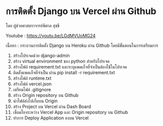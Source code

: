 # การติดตั้ง Django บน Vercel ผ่าน Github

โดย ผู้ช่วยศาสตราจารย์พิศาล สุขขี

Youtube : https://youtu.be/LGdMVUoMG24

เนื้อหา : กระบวนการติดตั้ง Django บน Heroku ผ่าน Github โดยมีขั้นตอนในการเตรียมการ

1. สร้างโปรเจคด้วย django-admin
2. สร้าง virtual environment ของ python สำหรับโปรเจค
3. สร้างไฟล์ requirement.txt และระบุแพคเก็จที่จำเป็นต้องใช้ในโปรเจค
4. ติดตั้งแพคเก็จที่จำเป็น ผ่าน pip install -r requirement.txt
5. สร้างไฟล์ runtime.txt
6. สร้างไฟล์ vercel.json
7. เตรียมไฟล์ .gitignore
8. สร้าง Origin repository บน Github
9. นำไฟล์ส่งไปเก็บบน Origin
10. สร้าง Project บน Vercel ผ่าน Dash Board
11. เชื่อมโยงระหว่าง Vercel App และ Origin repository บน Github
12. ทำการ Deploy Application ลงบน Vercel
